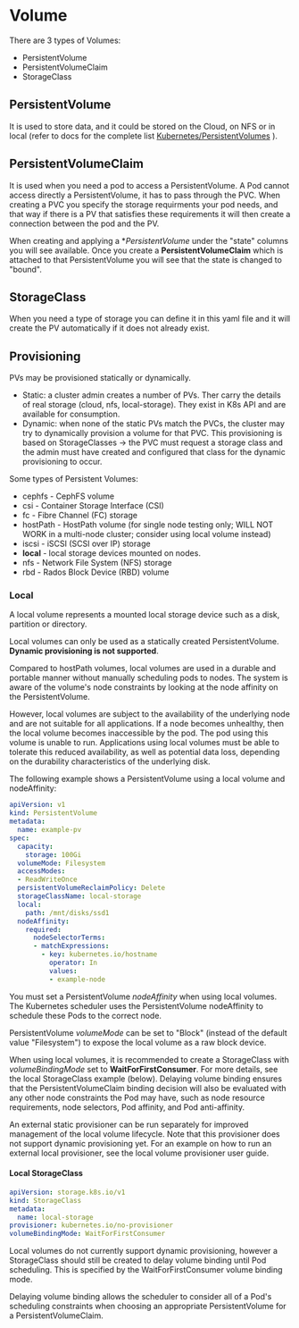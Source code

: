 # Volume

There are 3 types of Volumes: 

- PersistentVolume
- PersistentVolumeClaim
- StorageClass

## PersistentVolume
It is used to store data, and it could be stored on the Cloud, on NFS or in local (refer to docs for the complete list [Kubernetes/PersistentVolumes](https://kubernetes.io/docs/concepts/storage/persistent-volumes/) ).

## PersistentVolumeClaim
It is used when you need a pod to access a PersistentVolume. A Pod cannot access directly a PersistentVolume, it has to pass through the PVC. When creating a PVC you specify the storage requirments your pod needs, and that way if there is a PV that satisfies these requirements it will then create a connection between the pod and the PV.

When creating and applying a **PersistentVolume* under the "state" columns you will see available. Once you create a **PersistentVolumeClaim** which is attached to that PersistentVolume you will see that the state is changed to "bound".

## StorageClass
When you need a type of storage you can define it in this yaml file and it will create the PV automatically if it does not already exist.


## Provisioning
PVs may be provisioned statically or dynamically.
- Static: a cluster admin creates a number of PVs. Ther carry the details of real storage (cloud, nfs, local-storage). They exist in K8s API and are available for consumption.
- Dynamic: when none of the static PVs match the PVCs, the cluster may try to dynamically provision a volume for that PVC. This provisioning is based on StorageClasses -> the PVC must request a storage class and the admin must have created and configured that class for the dynamic provisioning to occur.

Some types of Persistent Volumes:

- cephfs - CephFS volume
- csi - Container Storage Interface (CSI)
- fc - Fibre Channel (FC) storage
- hostPath - HostPath volume (for single node testing only; WILL NOT WORK in a multi-node cluster; consider using local volume instead)
- iscsi - iSCSI (SCSI over IP) storage
- **local** - local storage devices mounted on nodes.
- nfs - Network File System (NFS) storage
- rbd - Rados Block Device (RBD) volume

### Local

A local volume represents a mounted local storage device such as a disk, partition or directory.

Local volumes can only be used as a statically created PersistentVolume. **Dynamic provisioning is not supported**.

Compared to hostPath volumes, local volumes are used in a durable and portable manner without manually scheduling pods to nodes. The system is aware of the volume's node constraints by looking at the node affinity on the PersistentVolume.

However, local volumes are subject to the availability of the underlying node and are not suitable for all applications. If a node becomes unhealthy, then the local volume becomes inaccessible by the pod. The pod using this volume is unable to run. Applications using local volumes must be able to tolerate this reduced availability, as well as potential data loss, depending on the durability characteristics of the underlying disk.

The following example shows a PersistentVolume using a local volume and nodeAffinity:

```yaml
apiVersion: v1
kind: PersistentVolume
metadata:
  name: example-pv
spec:
  capacity:
    storage: 100Gi
  volumeMode: Filesystem
  accessModes:
  - ReadWriteOnce
  persistentVolumeReclaimPolicy: Delete
  storageClassName: local-storage
  local:
    path: /mnt/disks/ssd1
  nodeAffinity:
    required:
      nodeSelectorTerms:
      - matchExpressions:
        - key: kubernetes.io/hostname
          operator: In
          values:
          - example-node
```

You must set a PersistentVolume *nodeAffinity* when using local volumes. The Kubernetes scheduler uses the PersistentVolume nodeAffinity to schedule these Pods to the correct node.

PersistentVolume *volumeMode* can be set to "Block" (instead of the default value "Filesystem") to expose the local volume as a raw block device.

When using local volumes, it is recommended to create a StorageClass with *volumeBindingMode* set to **WaitForFirstConsumer**. For more details, see the local StorageClass example (below). Delaying volume binding ensures that the PersistentVolumeClaim binding decision will also be evaluated with any other node constraints the Pod may have, such as node resource requirements, node selectors, Pod affinity, and Pod anti-affinity.

An external static provisioner can be run separately for improved management of the local volume lifecycle. Note that this provisioner does not support dynamic provisioning yet. For an example on how to run an external local provisioner, see the local volume provisioner user guide.

#### Local StorageClass
```yaml
apiVersion: storage.k8s.io/v1
kind: StorageClass
metadata:
  name: local-storage
provisioner: kubernetes.io/no-provisioner
volumeBindingMode: WaitForFirstConsumer
```

Local volumes do not currently support dynamic provisioning, however a StorageClass should still be created to delay volume binding until Pod scheduling. This is specified by the WaitForFirstConsumer volume binding mode.

Delaying volume binding allows the scheduler to consider all of a Pod's scheduling constraints when choosing an appropriate PersistentVolume for a PersistentVolumeClaim.
